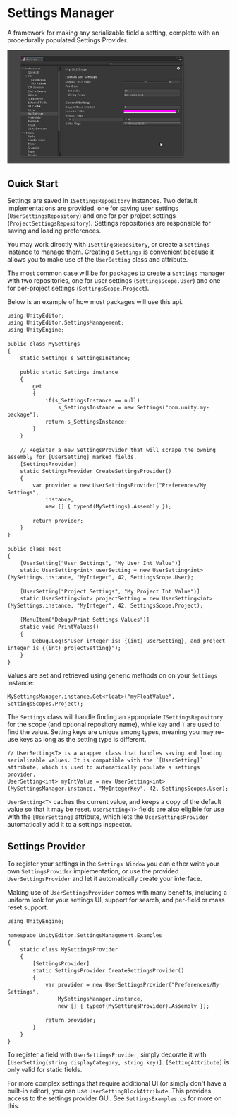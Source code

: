 # Settings Manager

A framework for making any serializable field a setting, complete with an procedurally populated Settings Provider.

![in action](Documentation~/images/settings.gif)

## Quick Start

Settings are saved in `ISettingsRepository` instances. Two default implementations are provided, one for saving user
settings (`UserSettingsRepository`) and one for per-project settings (`ProjectSettingsRepository`). Settings
repositories are responsible for saving and loading preferences.

You may work directly with `ISettingsRepository`, or create a `Settings` instance to manage them. Creating a `Settings`
is convenient because it allows you to make use of the `UserSetting` class and attribute.

The most common case will be for packages to create a `Settings` manager with two repositories, one for user
settings (`SettingsScope.User`) and one for per-project settings (`SettingsScope.Project`).

Below is an example of how most packages will use this api.

```
using UnityEditor;
using UnityEditor.SettingsManagement;
using UnityEngine;

public class MySettings
{
    static Settings s_SettingsInstance;

    public static Settings instance
    {
        get
        {
            if(s_SettingsInstance == null)
                s_SettingsInstance = new Settings("com.unity.my-package");
            return s_SettingsInstance;
        }
    }

    // Register a new SettingsProvider that will scrape the owning assembly for [UserSetting] marked fields.
    [SettingsProvider]
    static SettingsProvider CreateSettingsProvider()
    {
        var provider = new UserSettingsProvider("Preferences/My Settings",
            instance,
            new [] { typeof(MySettings).Assembly });

        return provider;
    }
}

public class Test
{
    [UserSetting("User Settings", "My User Int Value")]
    static UserSetting<int> userSetting = new UserSetting<int>(MySettings.instance, "MyInteger", 42, SettingsScope.User);

    [UserSetting("Project Settings", "My Project Int Value")]
    static UserSetting<int> projectSetting = new UserSetting<int>(MySettings.instance, "MyInteger", 42, SettingsScope.Project);

    [MenuItem("Debug/Print Settings Values")]
    static void PrintValues()
    {
        Debug.Log($"User integer is: {(int) userSetting}, and project integer is {(int) projectSetting}");
    }
}
```

Values are set and retrieved using generic methods on on your `Settings` instance:

```
MySettingsManager.instance.Get<float>("myFloatValue", SettingsScopes.Project);
```

The `Settings` class will handle finding an appropriate `ISettingsRepository` for the scope (and optional repository
name), while `key` and `T` are used to find the value. Setting keys are unique among types, meaning you may re-use keys
as long as the setting type is different.

```
// UserSetting<T> is a wrapper class that handles saving and loading serializable values. It is compatible with the `[UserSetting]` attribute, which is used to automatically populate a settings provider.
UserSetting<int> myIntValue = new UserSetting<int>(MySettingsManager.instance, "MyIntegerKey", 42, SettingsScopes.User);
```

`UserSetting<T>` caches the current value, and keeps a copy of the default value so that it may be
reset. `UserSetting<T>` fields are also eligible for use with the `[UserSetting]` attribute, which lets
the `UserSettingsProvider` automatically add it to a settings inspector.

## Settings Provider

To register your settings in the `Settings Window` you can either write your own `SettingsProvider` implementation, or
use the provided `UserSettingsProvider` and let it automatically create your interface.

Making use of `UserSettingsProvider` comes with many benefits, including a uniform look for your settings UI, support
for search, and per-field or mass reset support.

```
using UnityEngine;

namespace UnityEditor.SettingsManagement.Examples
{
	static class MySettingsProvider
	{
        [SettingsProvider]
        static SettingsProvider CreateSettingsProvider()
        {
            var provider = new UserSettingsProvider("Preferences/My Settings",
                MySettingsManager.instance,
                new [] { typeof(MySettingsProvider).Assembly });

            return provider;
        }
	}
}
```

To register a field with `UserSettingsProvider`, simply decorate it
with `[UserSetting(string displayCategory, string key)]`. `[SettingAttribute]` is only valid for static fields.

For more complex settings that require additional UI (or simply don't have a built-in editor), you can
use `UserSettingBlockAttribute`. This provides access to the settings provider GUI. See `SettingsExamples.cs` for more
on this.

